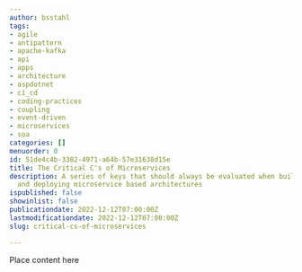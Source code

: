 ```yaml
---
author: bsstahl
tags:
- agile
- antipattern
- apache-kafka
- api
- apps
- architecture
- aspdotnet
- ci_cd
- coding-practices
- coupling
- event-driven
- microservices
- soa
categories: []
menuorder: 0
id: 51de4c4b-3382-4971-a64b-57e31638d15e
title: The Critical C's of Microservices
description: A series of keys that should always be evaluated when building, operating
  and deploying microservice based architectures
ispublished: false
showinlist: false
publicationdate: 2022-12-12T07:00:00Z
lastmodificationdate: 2022-12-12T07:00:00Z
slug: critical-cs-of-microservices

---
```

Place content here